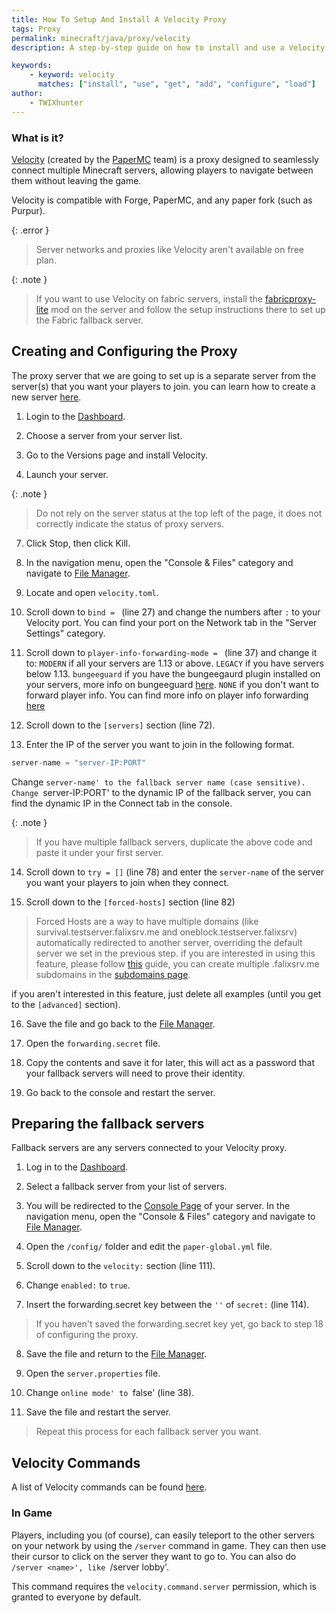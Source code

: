 ```yaml
---
title: How To Setup And Install A Velocity Proxy
tags: Proxy
permalink: minecraft/java/proxy/velocity
description: A step-by-step guide on how to install and use a Velocity proxy server

keywords:
    - keyword: velocity
      matches: ["install", "use", "get", "add", "configure", "load"]
author:
    - TWIXhunter
---
```


### What is it?
[Velocity](https://papermc.io/software/velocity) (created by the [PaperMC](https://papermc.io/team) team) is a proxy designed to seamlessly connect multiple Minecraft servers, allowing players to navigate between them without leaving the game. 

Velocity is compatible with Forge, PaperMC, and any paper fork (such as Purpur). 

{: .error }
> Server networks and proxies like Velocity aren't available on free plan.

{: .note }
> If you want to use Velocity on fabric servers, install the [fabricproxy-lite](https://www.curseforge.com/minecraft/mc-mods/fabricproxy-lite) mod on the server and follow the setup instructions there to set up the Fabric fallback server.

## Creating and Configuring the Proxy 
The proxy server that we are going to set up is a separate server from the server(s) that you want your players to join. you can learn how to create a new server [here](https://kb.falixnodes.net/falix/dashboard/server/create-server).


1. Login to the [Dashboard](https://client.falixnodes.net/).

2. Choose a server from your server list.

3. Go to the Versions page and install Velocity.

4. Launch your server.

{: .note }
> Do not rely on the server status at the top left of the page, it does not correctly indicate the status of proxy servers.

7. Click Stop, then click Kill.

8. In the navigation menu, open the "Console & Files" category and navigate to [File Manager](https://client.falixnodes.net/server/filemanager).

9. Locate and open `velocity.toml`.

10. Scroll down to `bind = ` (line 27) and change the numbers after `:` to your Velocity port. You can find your port on the Network tab in the "Server Settings" category. 


11. Scroll down to `player-info-forwarding-mode = ` (line 37) and change it to:
     `MODERN` if all your servers are 1.13 or above.
     `LEGACY` if you have servers below 1.13.
     `bungeeguard` if you have the bungeegaurd plugin installed on your servers, more info on bungeeguard [here](https://github.com/lucko/BungeeGuard/blob/master/INSTALLATION.md).
     `NONE`  if you don't want to forward player info.
     You can find more info on player info forwarding [here](https://docs.papermc.io/velocity/player-information-forwarding)

12. Scroll down to the `[servers]` section (line 72).

13. Enter the IP of the server you want to join in the following format.


``` java
server-name = "server-IP:PORT"
```
Change `server-name' to the fallback server name (case sensitive).
Change `server-IP:PORT' to the dynamic IP of the fallback server, you can find the dynamic IP in the Connect tab in the console.

{: .note }
> If you have multiple fallback servers, duplicate the above code and paste it under your first server.

14. Scroll down to `try = []` (line 78) and enter the `server-name` of the server you want your players to join when they connect.

15. Scroll down to the `[forced-hosts]` section (line 82) 

> Forced Hosts are a way to have multiple domains (like survival.testserver.falixsrv.me and oneblock.testserver.falixsrv) automatically redirected to another server, overriding the default server we set in the previous step. if you are interested in using this feature, please follow [this](https://docs.papermc.io/velocity/configuration#forced-hosts-section) guide, you can create multiple .falixsrv.me subdomains in the [subdomains page](https://client.falixnodes.net/server/subdomains).

if you aren't interested in this feature, just delete all examples (until you get to the `[advanced]` section).

16. Save the file and go back to the [File Manager](https://client.falixnodes.net/server/filemanager).

17. Open the `forwarding.secret` file.

18. Copy the contents and save it for later, this will act as a password that your fallback servers will need to prove their identity.

19. Go back to the console and restart the server.

## Preparing the fallback servers
Fallback servers are any servers connected to your Velocity proxy.

1. Log in to the [Dashboard](https://client.falixnodes.net/).

2. Select a fallback server from your list of servers.

3. You will be redirected to the [Console Page](https://client.falixnodes.net/server/console) of your server. In the navigation menu, open the "Console & Files" category and navigate to [File Manager](https://client.falixnodes.net/server/filemanager).

4. Open the `/config/` folder and edit the `paper-global.yml` file.

5. Scroll down to the `velocity:` section (line 111).

6. Change `enabled:` to `true`.

7. Insert the forwarding.secret key between the `''` of `secret:` (line 114).
> If you haven't saved the forwarding.secret key yet, go back to step 18 of configuring the proxy.

8. Save the file and return to the [File Manager](https://client.falixnodes.net/server/filemanager).

9. Open the `server.properties` file.

10. Change `online mode' to `false' (line 38).


11. Save the file and restart the server.

> Repeat this process for each fallback server you want.

## Velocity Commands
A list of Velocity commands can be found [here](https://docs.papermc.io/velocity/built-in-commands).

### In Game
Players, including you (of course), can easily teleport to the other servers on your network by using the `/server` command in game. They can then use their cursor to click on the server they want to go to. You can also do `/server <name>', like `/server lobby'.

This command requires the `velocity.command.server` permission, which is granted to everyone by default.
